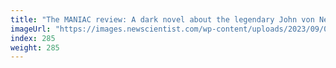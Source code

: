 ```yaml
---
title: "The MANIAC review: A dark novel about the legendary John von Neumann"
imageUrl: "https://images.newscientist.com/wp-content/uploads/2023/09/04130027/SEI_169400329.jpg?width=788"
index: 285
weight: 285
---
```

